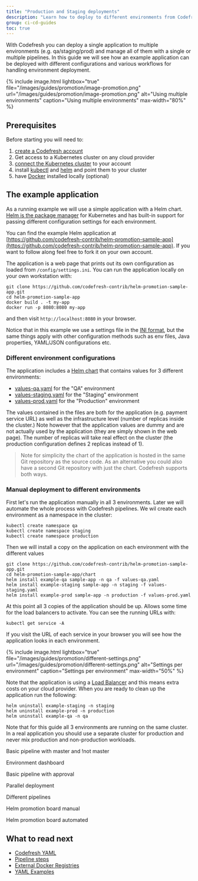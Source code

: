 ```yaml
---
title: "Production and Staging deployments"
description: "Learn how to deploy to different environments from Codefresh pipelines"
group: ci-cd-guides
toc: true
---
```


With Codefresh you can deploy a single application to multiple environments (e.g. qa/staging/prod) and manage all of them with a single or multiple pipelines.
In this guide we will see how an example application can be deployed with different configurations and various workflows for handling environment deployment.

{% include image.html 
lightbox="true" 
file="/images/guides/promotion/image-promotion.png" 
url="/images/guides/promotion/image-promotion.png" 
alt="Using multiple environments" 
caption="Using multiple environments"
max-width="80%" 
%}

## Prerequisites

Before starting you will need to: 

 1. [create a Codefresh account]({{site.baseurl}}/docs/getting-started/create-a-codefresh-account/)
 1. Get access to a Kubernetes cluster on any cloud provider
 1. [connect the Kubernetes cluster]({{site.baseurl}}/docs/deploy-to-kubernetes/add-kubernetes-cluster/) to your account
 1. install [kubectl](https://kubernetes.io/docs/tasks/tools/install-kubectl/) and [helm](https://helm.sh/docs/intro/install/) and point them to your cluster
 1. have [Docker](https://docs.docker.com/get-docker/) installed locally (optional)

## The example application

As a running example we will use a simple application with a Helm chart. [Helm is the package manager](https://helm.sh/docs/intro/using_helm/) for Kubernetes and has built-in support for passing different
configuration settings for each environment.

You can find the example Helm application at [https://github.com/codefresh-contrib/helm-promotion-sample-app](https://github.com/codefresh-contrib/helm-promotion-sample-app). If you want to follow along feel free to fork it on your own account.

The application is a web page that prints out its own configuration as loaded from `/config/settings.ini`.
You can run the application locally on your own workstation with:

```
git clone https://github.com/codefresh-contrib/helm-promotion-sample-app.git
cd helm-promotion-sample-app
docker build . -t my-app
docker run -p 8080:8080 my-app
```

and then visit `http://localhost:8080` in your browser.

Notice that in this example we use a settings file in the [INI format](https://en.wikipedia.org/wiki/INI_file), but the same things apply with other configuration methods such as env files, Java properties, YAML/JSON configurations etc. 

### Different environment configurations

The application includes a [Helm chart](https://github.com/codefresh-contrib/helm-promotion-sample-app/tree/master/chart/sample-app) that contains values for 3 different environments:

* [values-qa.yaml](https://github.com/codefresh-contrib/helm-promotion-sample-app/blob/master/chart/values-qa.yaml) for the "QA" environment
* [values-staging.yaml](https://github.com/codefresh-contrib/helm-promotion-sample-app/blob/master/chart/values-staging.yaml) for the "Staging" environment
* [values-prod.yaml](https://github.com/codefresh-contrib/helm-promotion-sample-app/blob/master/chart/values-prod.yaml) for the "Production" environment

The values contained in the files are both for the application (e.g. payment service URL) as well as the infrastructure level (number of replicas inside the cluster.)
Note however that the application values are dummy and are not actually used by the application (they are simply shown in the web page). The number of replicas will take real effect on the cluster (the production configuration defines 2 replicas instead of 1).

>Note for simplicity the chart of the application is hosted in the same Git repository as the source code. As an alternative you could also
have a second Git repository with just the chart. Codefresh supports both ways.

### Manual deployment to different environments

First let's run the application manually in all 3 environments. Later we will automate the whole process with Codefresh pipelines. We wil create each environment as a namespace in the cluster:

```
kubectl create namespace qa
kubectl create namespace staging
kubectl create namespace production

```

Then we will install a copy on the application on each environment with the different values

```
git clone https://github.com/codefresh-contrib/helm-promotion-sample-app.git
cd helm-promotion-sample-app/chart
helm install example-qa sample-app -n qa -f values-qa.yaml
helm install example-staging sample-app -n staging -f values-staging.yaml
helm install example-prod sample-app -n production -f values-prod.yaml
```

At this point all 3 copies of the application should be up. Allows some time for the load balancers to activate. You can see the running URLs with:

```
kubectl get service -A
```

If you visit the URL of each service in your browser you will see how the application looks in each environment.

{% include image.html 
lightbox="true" 
file="/images/guides/promotion/different-settings.png" 
url="/images/guides/promotion/different-settings.png" 
alt="Settings per environment" 
caption="Settings per environment"
max-width="50%" 
%}

Note that the application is using a [Load Balancer](https://kubernetes.io/docs/tasks/access-application-cluster/create-external-load-balancer/) and this means extra costs on your cloud provider. When you are ready to clean up the application run the following:

```
helm uninstall example-staging -n staging
helm uninstall example-prod -n production
helm uninstall example-qa -n qa
```

Note that for this guide all 3 environments are running on the same cluster. In a real application you should use a separate cluster for production and never mix production and non-production workloads.








Basic pipeline with master and !not master

Environment dashboard

Basic pipeline with approval

Parallel deployment

Different pipelines

Helm promotion board manual

Helm promotion board automated




## What to read next

* [Codefresh YAML]({{site.baseurl}}/docs/codefresh-yaml/what-is-the-codefresh-yaml/)
* [Pipeline steps]({{site.baseurl}}/docs/codefresh-yaml/steps/)
* [External Docker Registries]({{site.baseurl}}/docs/docker-registries/external-docker-registries/)
* [YAML Examples]({{site.baseurl}}/docs/yaml-examples/examples/)





